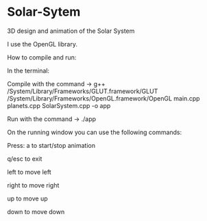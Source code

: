 # Solar-Sytem
3D design and animation of the Solar System 

I use the OpenGL library.

How to compile and run:

In the terminal:

Compile with the command  -> g++ /System/Library/Frameworks/GLUT.framework/GLUT /System/Library/Frameworks/OpenGL.framework/OpenGL main.cpp planets.cpp SolarSystem.cpp -o app

Run with the command -> ./app

On the running window you can use the following commands:

Press:
  a     to start/stop animation

  q/esc to exit

  left  to move left

  right to move right

  up    to move up

  down  to move down

